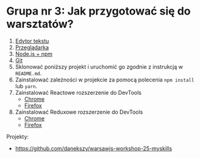 # Grupa nr 3: Jak przygotować się do warsztatów?

1. [Edytor tekstu](/workshop-setup/partials/edytor-tekstu.html)
2. [Przeglądarka](/workshop-setup/partials/przegladarka.html)
3. [Node.js + npm](/workshop-setup/partials/node+npm.html)
4. [Git](/workshop-setup/partials/git-instalacja.html)
5. Sklonować poniższy projekt i uruchomić go zgodnie z instrukcją w `README.md`.
6. Zainstalować zależności w projekcie za pomocą polecenia `npm install` lub `yarn`.
7. Zainstalować Reactowe rozszerzenie do DevTools
    + [Chrome](https://goo.gl/nHdKEo)
    + [Firefox](https://goo.gl/mbEXqw)
8. Zainstalować Reduxowe rozszerzenie do DevTools
    + [Chrome](https://goo.gl/4ZMca2)
    + [Firefox](https://goo.gl/tmA9HM)

Projekty:

* <https://github.com/danekszy/warsawjs-workshop-25-myskills>
